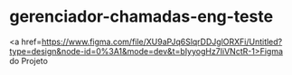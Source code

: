 # gerenciador-chamadas-eng-teste

<a href=https://www.figma.com/file/XU9aPJq6SlqrDDJglORXFi/Untitled?type=design&node-id=0%3A1&mode=dev&t=bIyyogHz7IiVNctR-1>Figma do Projeto</a>
